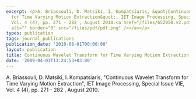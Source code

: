 ```yaml
---
excerpt: <p>A. Briassouli, D. Matsiki, I. Kompatsiaris, &quot;Continuous Wavelet Transform
  for Time Varying Motion Extraction&quot;, IET Image Processing, Special Issue VIE,
  Vol. 4 (4), pp. 271 - 282 , August 2010.<a href="/files/652050.v2.pdf"><img align="top"
  alt="" border="0" src="/files/pdf/pdf.png" /></a></p>
types: publication
tags: journal_publications
publication_date: '2010-08-01T00:00:00'
layout: publication
title: Continuous Wavelet Transform for Time Varying Motion Extraction
date: '2009-04-01T13:24:53+03:00'
---
```

<p>A. Briassouli, D. Matsiki, I. Kompatsiaris, &quot;Continuous Wavelet Transform for Time Varying Motion Extraction&quot;, IET Image Processing, Special Issue VIE, Vol. 4 (4), pp. 271 - 282 , August 2010.<a href="/files/652050.v2.pdf"><img align="top" alt="" border="0" src="/files/pdf/pdf.png" /></a></p>
